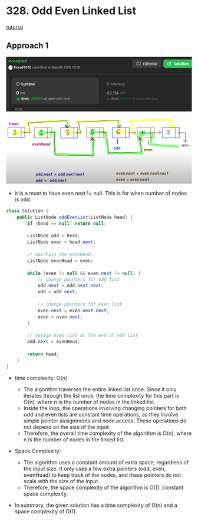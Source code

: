 # 328. Odd Even Linked List

[tutorial](https://www.youtube.com/watch?v=WoUAs7R3Ao4)

## Approach 1

![alt text](image-3.png)

![alt text](image-4.png)

- it is a must to have even.next != null. This is for when number of nodes is odd. 

```java
class Solution {
    public ListNode oddEvenList(ListNode head) {
        if (head == null) return null;

        ListNode odd = head;
        ListNode even = head.next;

        // maintain the evenHead;
        ListNode evenHead = even;

        while (even != null && even.next != null) {
            // change pointers for odd list
            odd.next = odd.next.next;
            odd = odd.next;

            // change pointers for even list
            even.next = even.next.next;
            even = even.next;
        }
        
        // assign even list at the end of odd list
        odd.next = evenHead;
        
        return head;
    }
}
```

- time complexity: O(n)
  - The algorithm traverses the entire linked list once. Since it only iterates through the list once, the time complexity for this part is O(n), where n is the number of nodes in the linked list.
  - Inside the loop, the operations involving changing pointers for both odd and even lists are constant time operations, as they involve simple pointer assignments and node access. These operations do not depend on the size of the input.
  - Therefore, the overall time complexity of the algorithm is O(n), where n is the number of nodes in the linked list.

- Space Complexity:
  - The algorithm uses a constant amount of extra space, regardless of the input size. It only uses a few extra pointers (odd, even, evenHead) to keep track of the nodes, and these pointers do not scale with the size of the input.
  - Therefore, the space complexity of the algorithm is O(1), constant space complexity.

- In summary, the given solution has a time complexity of O(n) and a space complexity of O(1).
